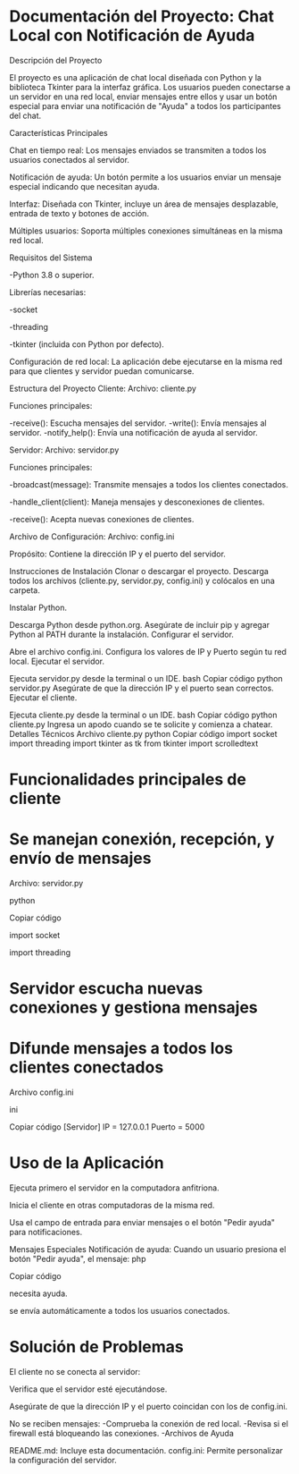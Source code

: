 # Documentación del Proyecto: Chat Local con Notificación de Ayuda

Descripción del Proyecto

El proyecto es una aplicación de chat local diseñada con Python y la biblioteca Tkinter para la interfaz gráfica.
Los usuarios pueden conectarse a un servidor en una red local, enviar mensajes entre ellos y usar un botón especial para enviar una notificación de "Ayuda" a todos los participantes del chat.

Características Principales

Chat en tiempo real: Los mensajes enviados se transmiten a todos los usuarios conectados al servidor.

Notificación de ayuda: Un botón permite a los usuarios enviar un mensaje especial indicando que necesitan ayuda.

Interfaz: Diseñada con Tkinter, incluye un área de mensajes desplazable, entrada de texto y botones de acción.

Múltiples usuarios: Soporta múltiples conexiones simultáneas en la misma red local.

Requisitos del Sistema

-Python 3.8 o superior.

Librerías necesarias:

-socket

-threading

-tkinter (incluida con Python por defecto).

Configuración de red local:
La aplicación debe ejecutarse en la misma red para que clientes y servidor puedan comunicarse.

Estructura del Proyecto
Cliente:
Archivo: cliente.py

Funciones principales:

-receive(): Escucha mensajes del servidor.
-write(): Envía mensajes al servidor.
-notify_help(): Envía una notificación de ayuda al servidor.

Servidor:
Archivo: servidor.py

Funciones principales:

-broadcast(message): Transmite mensajes a todos los clientes conectados.

-handle_client(client): Maneja mensajes y desconexiones de clientes.

-receive(): Acepta nuevas conexiones de clientes.

Archivo de Configuración:
Archivo: config.ini

Propósito: Contiene la dirección IP y el puerto del servidor.

Instrucciones de Instalación
Clonar o descargar el proyecto. Descarga todos los archivos (cliente.py, servidor.py, config.ini) y colócalos en una carpeta.

Instalar Python.

Descarga Python desde python.org.
Asegúrate de incluir pip y agregar Python al PATH durante la instalación.
Configurar el servidor.

Abre el archivo config.ini.
Configura los valores de IP y Puerto según tu red local.
Ejecutar el servidor.

Ejecuta servidor.py desde la terminal o un IDE.
bash
Copiar código
python servidor.py
Asegúrate de que la dirección IP y el puerto sean correctos.
Ejecutar el cliente.

Ejecuta cliente.py desde la terminal o un IDE.
bash
Copiar código
python cliente.py
Ingresa un apodo cuando se te solicite y comienza a chatear.
Detalles Técnicos
Archivo cliente.py
python
Copiar código
import socket
import threading
import tkinter as tk
from tkinter import scrolledtext

# Funcionalidades principales de cliente
# Se manejan conexión, recepción, y envío de mensajes
Archivo: servidor.py

python

Copiar código

import socket

import threading

# Servidor escucha nuevas conexiones y gestiona mensajes
# Difunde mensajes a todos los clientes conectados

Archivo config.ini

ini

Copiar código
[Servidor]
IP = 127.0.0.1
Puerto = 5000

# Uso de la Aplicación
Ejecuta primero el servidor en la computadora anfitriona.

Inicia el cliente en otras computadoras de la misma red.

Usa el campo de entrada para enviar mensajes o el botón "Pedir ayuda" para notificaciones.

Mensajes Especiales
Notificación de ayuda: Cuando un usuario presiona el botón "Pedir ayuda", el mensaje:
php

Copiar código

<Apodo> necesita ayuda.

se envía automáticamente a todos los usuarios conectados.

# Solución de Problemas

El cliente no se conecta al servidor:

Verifica que el servidor esté ejecutándose.

Asegúrate de que la dirección IP y el puerto coincidan con los de config.ini.

No se reciben mensajes:
-Comprueba la conexión de red local.
-Revisa si el firewall está bloqueando las conexiones.
-Archivos de Ayuda



README.md: Incluye esta documentación.
config.ini: Permite personalizar la configuración del servidor.

